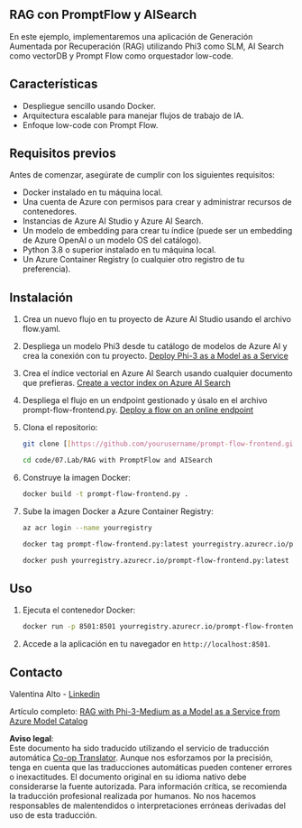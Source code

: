 <!--
CO_OP_TRANSLATOR_METADATA:
{
  "original_hash": "8ec74e4a49934dad78bc52dcb898359c",
  "translation_date": "2025-07-16T17:05:31+00:00",
  "source_file": "code/07.Lab/RAG_with_PromptFlow_and_AISearch/README.md",
  "language_code": "es"
}
-->
## RAG con PromptFlow y AISearch

En este ejemplo, implementaremos una aplicación de Generación Aumentada por Recuperación (RAG) utilizando Phi3 como SLM, AI Search como vectorDB y Prompt Flow como orquestador low-code.

## Características

- Despliegue sencillo usando Docker.
- Arquitectura escalable para manejar flujos de trabajo de IA.
- Enfoque low-code con Prompt Flow.

## Requisitos previos

Antes de comenzar, asegúrate de cumplir con los siguientes requisitos:

- Docker instalado en tu máquina local.
- Una cuenta de Azure con permisos para crear y administrar recursos de contenedores.
- Instancias de Azure AI Studio y Azure AI Search.
- Un modelo de embedding para crear tu índice (puede ser un embedding de Azure OpenAI o un modelo OS del catálogo).
- Python 3.8 o superior instalado en tu máquina local.
- Un Azure Container Registry (o cualquier otro registro de tu preferencia).

## Instalación

1. Crea un nuevo flujo en tu proyecto de Azure AI Studio usando el archivo flow.yaml.
2. Despliega un modelo Phi3 desde tu catálogo de modelos de Azure AI y crea la conexión con tu proyecto. [Deploy Phi-3 as a Model as a Service](https://learn.microsoft.com/azure/machine-learning/how-to-deploy-models-phi-3?view=azureml-api-2&tabs=phi-3-mini)
3. Crea el índice vectorial en Azure AI Search usando cualquier documento que prefieras. [Create a vector index on Azure AI Search](https://learn.microsoft.com/azure/search/search-how-to-create-search-index?tabs=portal)
4. Despliega el flujo en un endpoint gestionado y úsalo en el archivo prompt-flow-frontend.py. [Deploy a flow on an online endpoint](https://learn.microsoft.com/azure/ai-studio/how-to/flow-deploy)
5. Clona el repositorio:

    ```sh
    git clone [[https://github.com/yourusername/prompt-flow-frontend.git](https://github.com/microsoft/Phi-3CookBook.git)](https://github.com/microsoft/Phi-3CookBook.git)
    
    cd code/07.Lab/RAG with PromptFlow and AISearch
    ```

6. Construye la imagen Docker:

    ```sh
    docker build -t prompt-flow-frontend.py .
    ```

7. Sube la imagen Docker a Azure Container Registry:

    ```sh
    az acr login --name yourregistry
    
    docker tag prompt-flow-frontend.py:latest yourregistry.azurecr.io/prompt-flow-frontend.py:latest
    
    docker push yourregistry.azurecr.io/prompt-flow-frontend.py:latest
    ```

## Uso

1. Ejecuta el contenedor Docker:

    ```sh
    docker run -p 8501:8501 yourregistry.azurecr.io/prompt-flow-frontend.py:latest
    ```

2. Accede a la aplicación en tu navegador en `http://localhost:8501`.

## Contacto

Valentina Alto - [Linkedin](https://www.linkedin.com/in/valentina-alto-6a0590148/)

Artículo completo: [RAG with Phi-3-Medium as a Model as a Service from Azure Model Catalog](https://medium.com/@valentinaalto/rag-with-phi-3-medium-as-a-model-as-a-service-from-azure-model-catalog-62e1411948f3)

**Aviso legal**:  
Este documento ha sido traducido utilizando el servicio de traducción automática [Co-op Translator](https://github.com/Azure/co-op-translator). Aunque nos esforzamos por la precisión, tenga en cuenta que las traducciones automáticas pueden contener errores o inexactitudes. El documento original en su idioma nativo debe considerarse la fuente autorizada. Para información crítica, se recomienda la traducción profesional realizada por humanos. No nos hacemos responsables de malentendidos o interpretaciones erróneas derivadas del uso de esta traducción.
